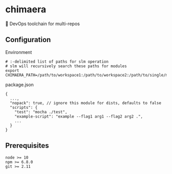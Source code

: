 # chimaera
🧊 DevOps toolchain for multi-repos

## Configuration
Environment
```
# :-delimited list of paths for slm operation
# slm will recursively search these paths for modules
export CHIMAERA_PATH=/path/to/workspace1:/path/to/workspace2:/path/to/single/module
```

package.json
```
{
  ...,
  "nopack": true, // ignore this module for dists, defaults to false
  "scripts": {
    "test": "mocha ./test",
    "example-script": "example --flag1 arg1 --flag2 arg2 .",
    ...
  }
}
```

## Prerequisites
```
node >= 10
npm >= 6.8.0
git >= 2.11
```
